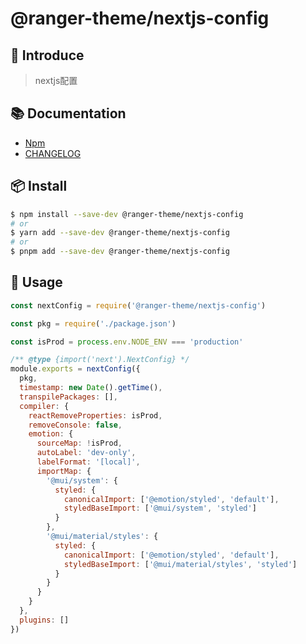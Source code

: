 # @ranger-theme/nextjs-config

## 🎉 Introduce

> nextjs配置

## 📚 Documentation

- [Npm](https://www.npmjs.com/package/@ranger-theme/nextjs-config)
- [CHANGELOG](CHANGELOG.md)

## 📦 Install

```bash
$ npm install --save-dev @ranger-theme/nextjs-config
# or
$ yarn add --save-dev @ranger-theme/nextjs-config
# or
$ pnpm add --save-dev @ranger-theme/nextjs-config
```

## 🔨 Usage

```js
const nextConfig = require('@ranger-theme/nextjs-config')

const pkg = require('./package.json')

const isProd = process.env.NODE_ENV === 'production'

/** @type {import('next').NextConfig} */
module.exports = nextConfig({
  pkg,
  timestamp: new Date().getTime(),
  transpilePackages: [],
  compiler: {
    reactRemoveProperties: isProd,
    removeConsole: false,
    emotion: {
      sourceMap: !isProd,
      autoLabel: 'dev-only',
      labelFormat: '[local]',
      importMap: {
        '@mui/system': {
          styled: {
            canonicalImport: ['@emotion/styled', 'default'],
            styledBaseImport: ['@mui/system', 'styled']
          }
        },
        '@mui/material/styles': {
          styled: {
            canonicalImport: ['@emotion/styled', 'default'],
            styledBaseImport: ['@mui/material/styles', 'styled']
          }
        }
      }
    }
  },
  plugins: []
})
```

